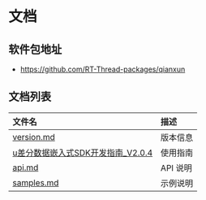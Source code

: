 # 文档

## 软件包地址

- https://github.com/RT-Thread-packages/qianxun

## 文档列表

|**文件名**                                             |**描述**|
|:-----                                                 |:----|
|[version.md](version.md)                               |版本信息|
|[u差分数据嵌入式SDK开发指南_V2.0.4](user-guide.md)     |使用指南|
|[api.md](api.md)                                       |API 说明|
|[samples.md](samples.md)                               |示例说明|

